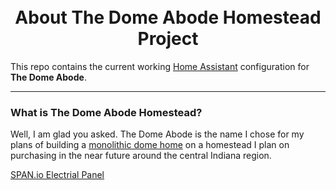 




<h1 align="center">
  <br>
  About The Dome Abode Homestead Project
</h1>

This repo contains the current working [Home Assistant](https://home-assistant.io/) configuration for **The Dome Abode**.

<hr>

<h3 align="left">
What is The Dome Abode Homestead?</h3>
Well, I am glad you asked. The Dome Abode is the name I chose for my plans of building a <a href="https://en.wikipedia.org/wiki/Monolithic_dome" target="_blank">monolithic dome home</a> on a homestead I plan on purchasing in the near future around the central Indiana region. 












<a href="https://www.span.io/" target="_blank">SPAN.io Electrial Panel</a>
